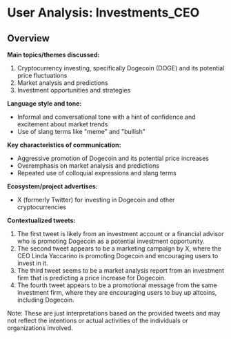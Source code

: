 # User Analysis: Investments_CEO

## Overview

**Main topics/themes discussed:**

1. Cryptocurrency investing, specifically Dogecoin (DOGE) and its potential price fluctuations
2. Market analysis and predictions
3. Investment opportunities and strategies

**Language style and tone:**

* Informal and conversational tone with a hint of confidence and excitement about market trends
* Use of slang terms like "meme" and "bullish"

**Key characteristics of communication:**

* Aggressive promotion of Dogecoin and its potential price increases
* Overemphasis on market analysis and predictions
* Repeated use of colloquial expressions and slang terms

**Ecosystem/project advertises:**

* X (formerly Twitter) for investing in Dogecoin and other cryptocurrencies

**Contextualized tweets:**

1. The first tweet is likely from an investment account or a financial advisor who is promoting Dogecoin as a potential investment opportunity.
2. The second tweet appears to be a marketing campaign by X, where the CEO Linda Yaccarino is promoting Dogecoin and encouraging users to invest in it.
3. The third tweet seems to be a market analysis report from an investment firm that is predicting a price increase for Dogecoin.
4. The fourth tweet appears to be a promotional message from the same investment firm, where they are encouraging users to buy up altcoins, including Dogecoin.

Note: These are just interpretations based on the provided tweets and may not reflect the intentions or actual activities of the individuals or organizations involved.